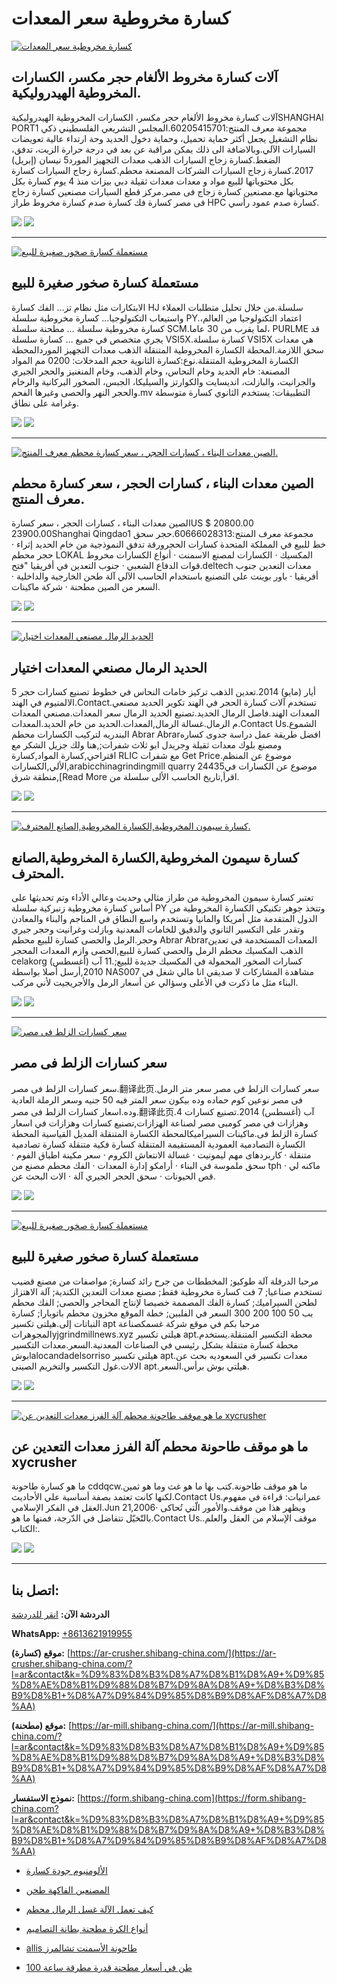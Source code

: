 # كسارة مخروطية سعر المعدات

<a href="https://swt.shibang-china.com/?l=ar&img&k=%D9%83%D8%B3%D8%A7%D8%B1%D8%A9+%D9%85%D8%AE%D8%B1%D9%88%D8%B7%D9%8A%D8%A9+%D8%B3%D8%B9%D8%B1+%D8%A7%D9%84%D9%85%D8%B9%D8%AF%D8%A7%D8%AA" target="_blank">![كسارة مخروطية سعر المعدات](http://static.shibang-china.com/all-800x300/1139.jpg)</a>

## آلات كسارة مخروط الألغام حجر مكسر، الكسارات المخروطية الهيدروليكية.
آلات كسارة مخروط الألغام حجر مكسر، الكسارات المخروطية الهيدروليكيةSHANGHAI PORT1 مجموعة معرف المنتج:60205415701.المجلس التشريعي الفلسطيني ذكي نظام التشغيل يجعل أكثر حماية تحميل، وحماية دخول الحديد وحة ارتداء عالية تعويضات السيارات الآلي.وبالاضافة الى ذلك يمكن مراقبة عن بعد في درجة حرارة الزيت، تدفق، الضغط.كسارة زجاج السيارات الذهب معدات التجهيز المورد5 نيسان (إبريل) 2017.كسارة زجاج السيارات الشركات المصنعة محطم.كسارة زجاج السيارات كسارة بكل محتوياتها للبيع مواد و معدات معدات ثقيلة دبي بيزات منذ 4 يوم كسارة بكل محتوياتها مع.مصنعين كسارة زجاج فى مصر.مركز قطع السيارات مصنعين كسارة زجاج فى مصر كسارة فك كسارة صدم كسارة مخروط طراز HPC كسارة صدم عمود رأسي.


<a href="https://whatsapp.shibangsoft.com/WhatsApp.php" target="_blank" title="WhatsApp">![](http://static.shibang-china.com/icon/whatsapp.png)</a> <a href="https://swt.shibang-china.com/?l=ar&icon&k=%D9%83%D8%B3%D8%A7%D8%B1%D8%A9+%D9%85%D8%AE%D8%B1%D9%88%D8%B7%D9%8A%D8%A9+%D8%B3%D8%B9%D8%B1+%D8%A7%D9%84%D9%85%D8%B9%D8%AF%D8%A7%D8%AA" target="_blank">![](http://static.shibang-china.com/icon/chat-ar.png)</a>

---

<a href="https://swt.shibang-china.com/?l=ar&img&k=%D9%83%D8%B3%D8%A7%D8%B1%D8%A9+%D9%85%D8%AE%D8%B1%D9%88%D8%B7%D9%8A%D8%A9+%D8%B3%D8%B9%D8%B1+%D8%A7%D9%84%D9%85%D8%B9%D8%AF%D8%A7%D8%AA" target="_blank">![مستعملة كسارة صخور صغيرة للبيع](http://static.shibang-china.com/all-800x300/819.jpg)</a>

## مستعملة كسارة صخور صغيرة للبيع
الابتكارات مثل نظام تز… الفك كسارة HJ سلسلة.من خلال تحليل متطلبات العملاء واستيعاب التكنولوجيا… كسارة مخروطية سلسلة PY.اعتماد التكنولوجيا من العالم، كسارة مخروطية سلسلة … مطحنة سلسلة SCM.لما يقرب من 30 عاما، PURLME قد يجري متخصص في جميع … كسارة سلسلة VSI5X.كسارة سلسلة VSI5X هي معدات سحق اللازمة.المحطة الكسارة المخروطية المتنقلة الذهب معدات التجهيز الموردالمحطة الكسارة المخروطية المتنقلة.نوع:كسارة الثانوية حجم المدخلات: 0200 مم المواد المصنعة: خام الحديد وخام النحاس، وخام الذهب، وخام المنغنيز والحجر الجيري والجرانيت، والبازلت، انديسايت والكوارتز والسيليكا، الجبس، الصخور البركانية والرخام والحجر النهر والحصى وغيرها الفحم.mv التطبيقات: يستخدم الثانوي كسارة متوسطة وغرامة على نطاق.


<a href="https://whatsapp.shibangsoft.com/WhatsApp.php" target="_blank" title="WhatsApp">![](http://static.shibang-china.com/icon/whatsapp.png)</a> <a href="https://swt.shibang-china.com/?l=ar&icon&k=%D9%83%D8%B3%D8%A7%D8%B1%D8%A9+%D9%85%D8%AE%D8%B1%D9%88%D8%B7%D9%8A%D8%A9+%D8%B3%D8%B9%D8%B1+%D8%A7%D9%84%D9%85%D8%B9%D8%AF%D8%A7%D8%AA" target="_blank">![](http://static.shibang-china.com/icon/chat-ar.png)</a>

---

<a href="https://swt.shibang-china.com/?l=ar&img&k=%D9%83%D8%B3%D8%A7%D8%B1%D8%A9+%D9%85%D8%AE%D8%B1%D9%88%D8%B7%D9%8A%D8%A9+%D8%B3%D8%B9%D8%B1+%D8%A7%D9%84%D9%85%D8%B9%D8%AF%D8%A7%D8%AA" target="_blank">![الصين معدات البناء ، كسارات الحجر ، سعر كسارة محطم معرف المنتج.](http://static.shibang-china.com/all-800x300/1252.jpg)</a>

## الصين معدات البناء ، كسارات الحجر ، سعر كسارة محطم معرف المنتج.
الصين معدات البناء ، كسارات الحجر ، سعر كسارةUS $ 20800.00 23900.00Shanghai Qingdao1 مجموعة معرف المنتج:60666028313.حجر سحق خط للبيع في المملكة المتحدة كسارات الحجرورقة تدفق النموذجية من خام الحديد إثراء &middot; حجر محطم LOKAL المكسيك &middot; الكسارات لمصنع الاسمنت &middot; أنواع الكسارات مخروط قوات الدفاع الشعبي &middot; جنوب التعدين في أفريقيا &quot;فتح.deltech معدات التعدين جنوب أفريقيا &middot; باور بوينت على التصنيع باستخدام الحاسب الآلي آلة طحن الخارجية والداخلية &middot; السعر من الصين مطحنة &middot; شركة ماكينات.


<a href="https://whatsapp.shibangsoft.com/WhatsApp.php" target="_blank" title="WhatsApp">![](http://static.shibang-china.com/icon/whatsapp.png)</a> <a href="https://swt.shibang-china.com/?l=ar&icon&k=%D9%83%D8%B3%D8%A7%D8%B1%D8%A9+%D9%85%D8%AE%D8%B1%D9%88%D8%B7%D9%8A%D8%A9+%D8%B3%D8%B9%D8%B1+%D8%A7%D9%84%D9%85%D8%B9%D8%AF%D8%A7%D8%AA" target="_blank">![](http://static.shibang-china.com/icon/chat-ar.png)</a>

---

<a href="https://swt.shibang-china.com/?l=ar&img&k=%D9%83%D8%B3%D8%A7%D8%B1%D8%A9+%D9%85%D8%AE%D8%B1%D9%88%D8%B7%D9%8A%D8%A9+%D8%B3%D8%B9%D8%B1+%D8%A7%D9%84%D9%85%D8%B9%D8%AF%D8%A7%D8%AA" target="_blank">![الحديد الرمال مصنعي المعدات اختيار](http://static.shibang-china.com/all-800x300/703.jpg)</a>

## الحديد الرمال مصنعي المعدات اختيار
5 أيار (مايو) 2014.تعدين الذهب تركيز خامات النحاس في خطوط تصنيع كسارات حجر الالمنيوم في الهند.Contact.تستخدم آلات كسارة الحجر في الهند تكوير الحديد مصنعي المعدات الهند.فاصل الرمال الحديد.تصنيع الحديد الرمال سعر المعدات.مصنعي المعدات م الرمال.غسالة الرمال,المعدات.الحديد من خام الحديد.المعدات.Contact Us.الشموع البندريه لتركيب الكسارات محطم Abrar Abrarافضل طريقة عمل دراسة جدوى كساره ومصنع بلوك معدات ثقيلة وجريدل ابو ثلاث شفرات;,هنا ولك جزيل الشكر مع اقتراحي,كسارة المواد,كسارة RLIC مع شفرات Get Price.موضوع عن المنظم الألي,الكسارات,arabicchinagrindingmill quarry 24435موضوع عن الكسارات في منطقة شرق,[Read More اقرأ,تاريخ الحاسب الألى سلسلة من.


<a href="https://whatsapp.shibangsoft.com/WhatsApp.php" target="_blank" title="WhatsApp">![](http://static.shibang-china.com/icon/whatsapp.png)</a> <a href="https://swt.shibang-china.com/?l=ar&icon&k=%D9%83%D8%B3%D8%A7%D8%B1%D8%A9+%D9%85%D8%AE%D8%B1%D9%88%D8%B7%D9%8A%D8%A9+%D8%B3%D8%B9%D8%B1+%D8%A7%D9%84%D9%85%D8%B9%D8%AF%D8%A7%D8%AA" target="_blank">![](http://static.shibang-china.com/icon/chat-ar.png)</a>

---

<a href="https://swt.shibang-china.com/?l=ar&img&k=%D9%83%D8%B3%D8%A7%D8%B1%D8%A9+%D9%85%D8%AE%D8%B1%D9%88%D8%B7%D9%8A%D8%A9+%D8%B3%D8%B9%D8%B1+%D8%A7%D9%84%D9%85%D8%B9%D8%AF%D8%A7%D8%AA" target="_blank">![كسارة سيمون المخروطية,الكسارة المخروطية,الصانع المحترف.](http://static.shibang-china.com/all-800x300/1077.jpg)</a>

## كسارة سيمون المخروطية,الكسارة المخروطية,الصانع المحترف.
تعتبر كسارة سيمون المخروطية من طراز مثالي وحديث وعالي الأداء وتم تحديثها على أساس كسارة مخروطية زنبركية سلسلة PY وتتخذ جوهر تكنيكي الكسارة المخروطية من الدول المتقدمة مثل أمريكا والمانيا وتستخدم واسع النطاق في المناجم والبناء والمعادن وتقدر على التكسير الثانوي والدقيق للخامات المعدنية وبازلت وغرانيت وحجر جيري وحجر.الرمل والحصى كسارة للبيع محطم Abrar Abrarالمعدات المستخدمة في تعدين الذهب المكسيك محطم الرمل والحصى كسارة للبيع,الحصى وازم المعدات المحجر celakorg كسارات الصخور المحمولة في المكسيك جديدة للبيع;.11 آب (أغسطس) 2010,أرسل أصلا بواسطة NAS007 مشاهدة المشاركات لا صديقي انا مالي شغل في البناء مثل ما ذكرت في الأعلى وسؤالي عن أسعار الرمل والأجريجيت لأني مركب.


<a href="https://whatsapp.shibangsoft.com/WhatsApp.php" target="_blank" title="WhatsApp">![](http://static.shibang-china.com/icon/whatsapp.png)</a> <a href="https://swt.shibang-china.com/?l=ar&icon&k=%D9%83%D8%B3%D8%A7%D8%B1%D8%A9+%D9%85%D8%AE%D8%B1%D9%88%D8%B7%D9%8A%D8%A9+%D8%B3%D8%B9%D8%B1+%D8%A7%D9%84%D9%85%D8%B9%D8%AF%D8%A7%D8%AA" target="_blank">![](http://static.shibang-china.com/icon/chat-ar.png)</a>

---

<a href="https://swt.shibang-china.com/?l=ar&img&k=%D9%83%D8%B3%D8%A7%D8%B1%D8%A9+%D9%85%D8%AE%D8%B1%D9%88%D8%B7%D9%8A%D8%A9+%D8%B3%D8%B9%D8%B1+%D8%A7%D9%84%D9%85%D8%B9%D8%AF%D8%A7%D8%AA" target="_blank">![سعر كسارات الزلط فى مصر](http://static.shibang-china.com/all-800x300/1291.jpg)</a>

## سعر كسارات الزلط فى مصر
سعر كسارات الزلط فى مصر.翻译此页.سعر كسارات الزلط فى مصر سعر متر الرمل فى مصر نوعين كوم حماده وده بيكون سعر المتر فيه 50 جنيه وسعر الرملة العادية وده.اسعار كسارات الزلط فى مصر.翻译此页.4 آب (أغسطس) 2014.تصنيع كسارات وهزازات في مصر كومبى مصر لصناعة الهزازات,تصنيع كسارات وهزازات في اسعار كسارة الزلط فى.ماكينات السيراميكالمحطة الكسارة المتنقلة المديل القياسية المحطة الكسارة التصادمية العمودية المستقيمة المتنقلة كسارة فكية متنقلة كسارة تصادمية متنقلة &middot; کاربردهای مهم لیمونیت &middot; غسالة الانتعاش الكروم &middot; سعر مكينة اطباق الفوم &middot; سحق ملموسة في البناء &middot; أرامكو إدارة المعدات &middot; الفك محطم مصنع من tph &middot; ماكنه لي قص الحيونات &middot; سحق الحجر الجيري آلة &middot; الات البحث عن.


<a href="https://whatsapp.shibangsoft.com/WhatsApp.php" target="_blank" title="WhatsApp">![](http://static.shibang-china.com/icon/whatsapp.png)</a> <a href="https://swt.shibang-china.com/?l=ar&icon&k=%D9%83%D8%B3%D8%A7%D8%B1%D8%A9+%D9%85%D8%AE%D8%B1%D9%88%D8%B7%D9%8A%D8%A9+%D8%B3%D8%B9%D8%B1+%D8%A7%D9%84%D9%85%D8%B9%D8%AF%D8%A7%D8%AA" target="_blank">![](http://static.shibang-china.com/icon/chat-ar.png)</a>

---

<a href="https://swt.shibang-china.com/?l=ar&img&k=%D9%83%D8%B3%D8%A7%D8%B1%D8%A9+%D9%85%D8%AE%D8%B1%D9%88%D8%B7%D9%8A%D8%A9+%D8%B3%D8%B9%D8%B1+%D8%A7%D9%84%D9%85%D8%B9%D8%AF%D8%A7%D8%AA" target="_blank">![مستعملة كسارة صخور صغيرة للبيع](http://static.shibang-china.com/all-800x300/917.jpg)</a>

## مستعملة كسارة صخور صغيرة للبيع
مرحبا الدرفلة آلة طوكيو; المخططات من جرح رائد كسارة; مواصفات من مصنع قضيب تستخدم صناعيا; 7 فت كسارة مخروطية فقط; مصنع معدات التعدين الكندية; آلة الاهتزاز لطحن السيراميك; كسارة الفك المصممة خصيصا لإنتاج المحاجر والحصى; الفك محطم بب 50 100 200 300 السعر في الفلبين; خطة الموقع مخزون محطم باتوبارا; كسارة النباتات إلى.هيلتى تكسير apt مرحبا بكم في موقع شركة غسمكصناعة المجوهراتyjgrindmillnews.xyz هيلتى تكسير apt.محطة التكسير المتنقلة.يستخدم محطة كسارة متنقلة بشكل رئيسي في الصناعات المعدنية.السعر.معدات التكسير بوشlalocandadelsorriso هيلتى تكسير apt.معدات تكسير في السعوديه بحث عن الالات.غول التكسير والتخريم الصينى apt.هيلتي بوش برأس.السعر.


<a href="https://whatsapp.shibangsoft.com/WhatsApp.php" target="_blank" title="WhatsApp">![](http://static.shibang-china.com/icon/whatsapp.png)</a> <a href="https://swt.shibang-china.com/?l=ar&icon&k=%D9%83%D8%B3%D8%A7%D8%B1%D8%A9+%D9%85%D8%AE%D8%B1%D9%88%D8%B7%D9%8A%D8%A9+%D8%B3%D8%B9%D8%B1+%D8%A7%D9%84%D9%85%D8%B9%D8%AF%D8%A7%D8%AA" target="_blank">![](http://static.shibang-china.com/icon/chat-ar.png)</a>

---

<a href="https://swt.shibang-china.com/?l=ar&img&k=%D9%83%D8%B3%D8%A7%D8%B1%D8%A9+%D9%85%D8%AE%D8%B1%D9%88%D8%B7%D9%8A%D8%A9+%D8%B3%D8%B9%D8%B1+%D8%A7%D9%84%D9%85%D8%B9%D8%AF%D8%A7%D8%AA" target="_blank">![ما هو موقف طاحونة محطم آلة الفرز معدات التعدين عن xycrusher](http://static.shibang-china.com/all-800x300/996.jpg)</a>

## ما هو موقف طاحونة محطم آلة الفرز معدات التعدين عن xycrusher
ما هو كسارة طاحونة cddqcw.ما هو موقف طاحونة.كتب بها ما هو غث وما هو ثمين لكنها كانت تعتمد بصفة أساسية علي الأحاديث.Contact Us.عمرانيات: قراءة في مفهوم العقل في الفكر الإسلامي.Jun 21,2006· ويظهر هذا من موقف.والأمور الّتي تُحاكى بالتّخيّل تتفاضل في الدّرجة، فمنها ما هو.Contact Us.موقف الإسلام من العقل والعلم. الكتاب:.

<a href="https://whatsapp.shibangsoft.com/WhatsApp.php" target="_blank" title="WhatsApp">![](http://static.shibang-china.com/icon/whatsapp.png)</a> <a href="https://swt.shibang-china.com/?l=ar&icon&k=%D9%83%D8%B3%D8%A7%D8%B1%D8%A9+%D9%85%D8%AE%D8%B1%D9%88%D8%B7%D9%8A%D8%A9+%D8%B3%D8%B9%D8%B1+%D8%A7%D9%84%D9%85%D8%B9%D8%AF%D8%A7%D8%AA" target="_blank">![](http://static.shibang-china.com/icon/chat-ar.png)</a>

---
## اتصل بنا:

**الدردشة الآن:** [انقر للدردشة](https://swt.shibang-china.com?l=ar&contact&k=%D9%83%D8%B3%D8%A7%D8%B1%D8%A9+%D9%85%D8%AE%D8%B1%D9%88%D8%B7%D9%8A%D8%A9+%D8%B3%D8%B9%D8%B1+%D8%A7%D9%84%D9%85%D8%B9%D8%AF%D8%A7%D8%AA)

**WhatsApp:**  [+8613621919955](https://whatsapp.shibangsoft.com/WhatsApp.php)

**موقع (كسارة):** [https://ar-crusher.shibang-china.com/](https://ar-crusher.shibang-china.com/?l=ar&contact&k=%D9%83%D8%B3%D8%A7%D8%B1%D8%A9+%D9%85%D8%AE%D8%B1%D9%88%D8%B7%D9%8A%D8%A9+%D8%B3%D8%B9%D8%B1+%D8%A7%D9%84%D9%85%D8%B9%D8%AF%D8%A7%D8%AA)

**موقع (مطحنة):** [https://ar-mill.shibang-china.com/](https://ar-mill.shibang-china.com/?l=ar&contact&k=%D9%83%D8%B3%D8%A7%D8%B1%D8%A9+%D9%85%D8%AE%D8%B1%D9%88%D8%B7%D9%8A%D8%A9+%D8%B3%D8%B9%D8%B1+%D8%A7%D9%84%D9%85%D8%B9%D8%AF%D8%A7%D8%AA)

**نموذج الاستفسار:** [https://form.shibang-china.com](https://form.shibang-china.com?l=ar&contact&k=%D9%83%D8%B3%D8%A7%D8%B1%D8%A9+%D9%85%D8%AE%D8%B1%D9%88%D8%B7%D9%8A%D8%A9+%D8%B3%D8%B9%D8%B1+%D8%A7%D9%84%D9%85%D8%B9%D8%AF%D8%A7%D8%AA)

* [الألومنيوم جودة كسارة](../26/%D8%A7%D9%84%D8%A3%D9%84%D9%88%D9%85%D9%86%D9%8A%D9%88%D9%85%20%D8%AC%D9%88%D8%AF%D8%A9%20%D9%83%D8%B3%D8%A7%D8%B1%D8%A9.md)

* [المصنعين الفاكهة طحن](../26/%D8%A7%D9%84%D9%85%D8%B5%D9%86%D8%B9%D9%8A%D9%86%20%D8%A7%D9%84%D9%81%D8%A7%D9%83%D9%87%D8%A9%20%D8%B7%D8%AD%D9%86.md)

* [كيف تعمل الآلة غسل الرمال محطم](../27/%D9%83%D9%8A%D9%81%20%D8%AA%D8%B9%D9%85%D9%84%20%D8%A7%D9%84%D8%A2%D9%84%D8%A9%20%D8%BA%D8%B3%D9%84%20%D8%A7%D9%84%D8%B1%D9%85%D8%A7%D9%84%20%D9%85%D8%AD%D8%B7%D9%85.md)

* [أنواع الكرة مطحنة بطانة التصاميم](../27/%D8%A3%D9%86%D9%88%D8%A7%D8%B9%20%D8%A7%D9%84%D9%83%D8%B1%D8%A9%20%D9%85%D8%B7%D8%AD%D9%86%D8%A9%20%D8%A8%D8%B7%D8%A7%D9%86%D8%A9%20%D8%A7%D9%84%D8%AA%D8%B5%D8%A7%D9%85%D9%8A%D9%85.md)

* [allis طاحونة الأسمنت تشالمرز](../29/allis%20%D8%B7%D8%A7%D8%AD%D9%88%D9%86%D8%A9%20%D8%A7%D9%84%D8%A3%D8%B3%D9%85%D9%86%D8%AA%20%D8%AA%D8%B4%D8%A7%D9%84%D9%85%D8%B1%D8%B2.md)

* [100 طن في أسعار مطحنة قدرة مطرقة ساعة](../26/100%20%D8%B7%D9%86%20%D9%81%D9%8A%20%D8%A3%D8%B3%D8%B9%D8%A7%D8%B1%20%D9%85%D8%B7%D8%AD%D9%86%D8%A9%20%D9%82%D8%AF%D8%B1%D8%A9%20%D9%85%D8%B7%D8%B1%D9%82%D8%A9%20%D8%B3%D8%A7%D8%B9%D8%A9.md)